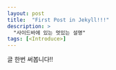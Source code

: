 ```yaml
---
layout: post
title:  "First Post in Jekyll!!!"
description: >
  "사이드바에 있는 멋있는 설명"
tags: [<Introduce>]
---
```

글 한번 써봅니다!!
